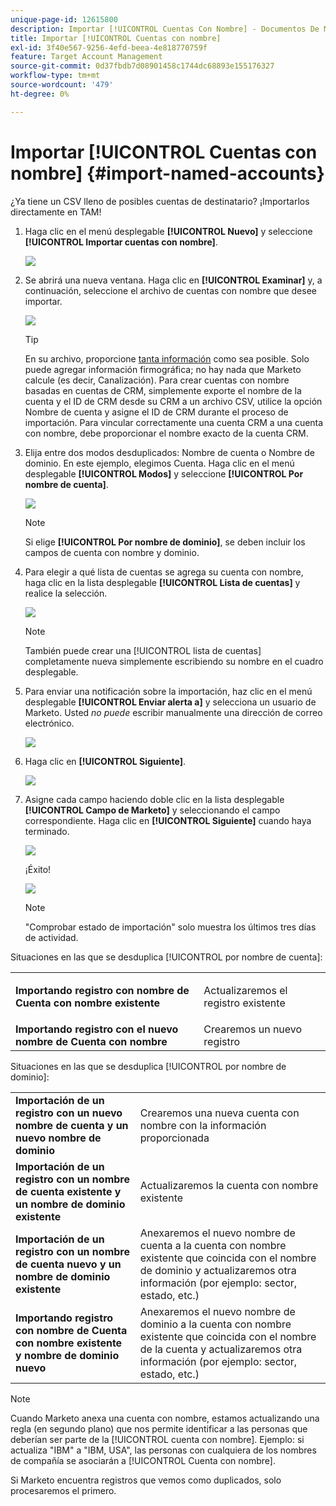 ```yaml
---
unique-page-id: 12615800
description: Importar [!UICONTROL Cuentas Con Nombre] - Documentos De Marketo - Documentación Del Producto
title: Importar [!UICONTROL Cuentas con nombre]
exl-id: 3f40e567-9256-4efd-beea-4e818770759f
feature: Target Account Management
source-git-commit: 0d37fbdb7d08901458c1744dc68893e155176327
workflow-type: tm+mt
source-wordcount: '479'
ht-degree: 0%

---
```


# Importar [!UICONTROL Cuentas con nombre] {#import-named-accounts}

¿Ya tiene un CSV lleno de posibles cuentas de destinatario? ¡Importarlos directamente en TAM!

1. Haga clic en el menú desplegable **[!UICONTROL Nuevo]** y seleccione **[!UICONTROL Importar cuentas con nombre]**.

   ![](assets/inaone.png)

1. Se abrirá una nueva ventana. Haga clic en **[!UICONTROL Examinar]** y, a continuación, seleccione el archivo de cuentas con nombre que desee importar.

   ![](assets/inatwo.png)

   >[!TIP]
   >
   >En su archivo, proporcione [tanta información](/help/marketo/product-docs/target-account-management/target/named-accounts/named-account-overview.md#named-account-attributes) como sea posible. Solo puede agregar información firmográfica; no hay nada que Marketo calcule (es decir, Canalización). Para crear cuentas con nombre basadas en cuentas de CRM, simplemente exporte el nombre de la cuenta y el ID de CRM desde su CRM a un archivo CSV, utilice la opción Nombre de cuenta y asigne el ID de CRM durante el proceso de importación. Para vincular correctamente una cuenta CRM a una cuenta con nombre, debe proporcionar el nombre exacto de la cuenta CRM.

1. Elija entre dos modos desduplicados: Nombre de cuenta o Nombre de dominio. En este ejemplo, elegimos Cuenta. Haga clic en el menú desplegable **[!UICONTROL Modos]** y seleccione **[!UICONTROL Por nombre de cuenta]**.

   ![](assets/inathree.png)

   >[!NOTE]
   >
   >Si elige **[!UICONTROL Por nombre de dominio]**, se deben incluir los campos de cuenta con nombre y dominio.

1. Para elegir a qué lista de cuentas se agrega su cuenta con nombre, haga clic en la lista desplegable **[!UICONTROL Lista de cuentas]** y realice la selección.

   ![](assets/inafour.png)

   >[!NOTE]
   >
   >También puede crear una [!UICONTROL lista de cuentas] completamente nueva simplemente escribiendo su nombre en el cuadro desplegable.

1. Para enviar una notificación sobre la importación, haz clic en el menú desplegable **[!UICONTROL Enviar alerta a]** y selecciona un usuario de Marketo. Usted _no puede_ escribir manualmente una dirección de correo electrónico.

   ![](assets/inafive-2.png)

1. Haga clic en **[!UICONTROL Siguiente]**.

   ![](assets/inasix-2.png)

1. Asigne cada campo haciendo doble clic en la lista desplegable **[!UICONTROL Campo de Marketo]** y seleccionando el campo correspondiente. Haga clic en **[!UICONTROL Siguiente]** cuando haya terminado.

   ![](assets/inaseven.png)

   ¡Éxito!

   ![](assets/inanine.png)

   >[!NOTE]
   >
   >&quot;Comprobar estado de importación&quot; solo muestra los últimos tres días de actividad.

Situaciones en las que se desduplica [!UICONTROL por nombre de cuenta]:

<table> 
 <tbody> 
  <tr> 
   <td><strong>Importando registro con nombre de <span class="uicontrol">Cuenta con nombre</span> existente</strong></td> 
   <td><p>Actualizaremos el registro existente</p></td> 
  </tr> 
  <tr> 
   <td><strong>Importando registro con el nuevo nombre de <span class="uicontrol">Cuenta con nombre</span></strong></td> 
   <td>Crearemos un nuevo registro</td> 
  </tr> 
 </tbody> 
</table>

Situaciones en las que se desduplica [!UICONTROL por nombre de dominio]:

<table> 
 <tbody> 
  <tr> 
   <td><strong>Importación de un registro con un nuevo nombre de cuenta y un nuevo nombre de dominio</strong></td> 
   <td>Crearemos una nueva <span class="uicontrol">cuenta con nombre</span> con la información proporcionada</td> 
  </tr> 
  <tr> 
   <td><strong>Importación de un registro con un nombre de cuenta existente y un nombre de dominio existente</strong></td> 
   <td>Actualizaremos la <span class="uicontrol">cuenta con nombre</span> existente</td> 
  </tr> 
   <tr> 
   <td><strong>Importación de un registro con un nombre de cuenta nuevo y un nombre de dominio existente</strong></td> 
   <td>Anexaremos el nuevo nombre de cuenta a la <span class="uicontrol">cuenta con nombre</span> existente que coincida con el nombre de dominio y actualizaremos otra información (por ejemplo: sector, estado, etc.)</td> 
  </tr> 
  <tr> 
   <td><strong>Importando registro con nombre de <span class="uicontrol">Cuenta con nombre</span> existente y nombre de dominio nuevo</strong></td> 
   <td>Anexaremos el nuevo nombre de dominio a la <span class="uicontrol">cuenta con nombre</span> existente que coincida con el nombre de la cuenta y actualizaremos otra información (por ejemplo: sector, estado, etc.)</td> 
  </tr> 
 </tbody> 
</table>

>[!NOTE]
>
>Cuando Marketo anexa una cuenta con nombre, estamos actualizando una regla (en segundo plano) que nos permite identificar a las personas que deberían ser parte de la [!UICONTROL cuenta con nombre]. Ejemplo: si actualiza &quot;IBM&quot; a &quot;IBM, USA&quot;, las personas con cualquiera de los nombres de compañía se asociarán a [!UICONTROL Cuenta con nombre].

Si Marketo encuentra registros que vemos como duplicados, solo procesaremos el primero.
